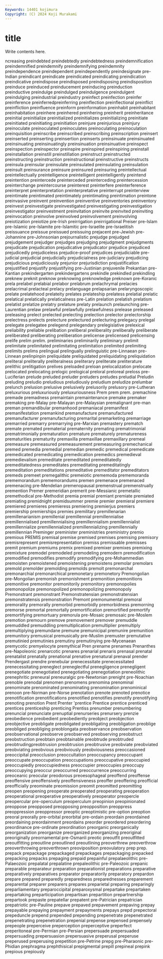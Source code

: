 ```yaml
---
Keywords: 14401 kojimura
Copyright: (C) 2024 Koji Murakami
---
```


# title

Write contents here.



ncreasing
preindebted preindebtedly preindebtedness preindemnification preindemnified preindemnify preindemnifying preindemnity preindependence preindependent
preindependently preindesignate pre-Indian preindicant preindicate preindicated preindicating preindication preindicative preindispose
preindisposed preindisposing preindisposition preinduce preinduced preinducement preinducing preinduction preinductive preindulge
preindulged preindulgence preindulgent preindulging preindustrial preindustry preinfect preinfection preinfer preinference
preinferredpreinferring preinflection preinflectional preinflict preinfliction preinfluence preinform preinformation preinhabit preinhabitant
preinhabitation preinhere preinhered preinhering preinherit preinheritance preinitial preinitialize preinitialized preinitializes
preinitializing preinitiate preinitiated preinitiating preinitiation preinjure preinjurious preinjury preinoculate preinoculated
preinoculates preinoculating preinoculation preinquisition preinscribe preinscribed preinscribing preinscription preinsert preinserted
preinserting preinsertion preinserts preinsinuate preinsinuated preinsinuating preinsinuatingly preinsinuation preinsinuative preinspect
preinspection preinspector preinspire preinspired preinspiring preinstall preinstallation preinstill preinstillation preinstruct
preinstructed preinstructing preinstruction preinstructional preinstructive preinstructs preinsula preinsular preinsulate preinsulated
preinsulating preinsulation preinsult preinsurance preinsure preinsured preinsuring preintellectual preintellectually preintelligence
preintelligent preintelligently preintend preintention preintercede preinterceded preinterceding preintercession preinterchange preintercourse
preinterest preinterfere preinterference preinterpret preinterpretation preinterpretative preinterrupt preinterview preintimate preintimated
preintimately preintimating preintimation preintone preinvasive preinvent preinvention preinventive preinventories preinventory
preinvest preinvestigate preinvestigated preinvestigating preinvestigation preinvestigator preinvestment preinvitation preinvite preinvited
preinviting preinvocation preinvolve preinvolved preinvolvement preinvolving preiotization preiotize pre-Irish preirrigation
preirrigational Preiser pre-Islam pre-Islamic pre-Islamite pre-Islamitic pre-Israelite pre-Israelitish preissuance preissue
preissued preissuing prejacent pre-Jewish pre-Johannine pre-Johnsonian prejournalistic prejudge prejudged prejudgement
prejudger prejudges prejudging prejudgment prejudgments prejudicate prejudication prejudicative prejudicator prejudice
prejudiced prejudicedly prejudiceless prejudice-proof prejudices prejudiciable pre-judicial prejudicial prejudicially prejudicialness
pre-judiciary prejudicing prejudicious prejudiciously prejunior prejurisdiction prejustification prejustified prejustify prejustifying
pre-Justinian prejuvenile Prekantian pre-Kantian prekindergarten prekindergartens prekindle prekindled prekindling preknew
preknit preknow preknowing preknowledge preknown pre-Koranic prela prelabel prelabial prelabor
prelabrum prelachrymal prelacies prelacrimal prelacteal prelacy prelanguage prelapsarian prelaryngoscopic prelate
prelatehood prelateity prelates prelateship prelatess prelatial prelatic prelatical prelatically prelaticalness
pre-Latin prelation prelatish prelatism prelatist prelatize prelatry prelature prelaty prelaunch
prelaunching pre-Laurentian prelaw prelawful prelawfully prelawfulness prelease preleased preleasing prelect
prelected prelecting prelection prelector prelectorship prelectress prelects prelecture prelectured prelecturing
prelegacy prelegal prelegate prelegatee prelegend prelegendary prelegislative prelexical preliability preliable
prelibation preliberal preliberality preliberally preliberate preliberated preliberating preliberation prelicense prelicensed
prelicensing prelife prelim prelim. preliminaries preliminarily preliminary prelimit prelimitate prelimitated
prelimitating prelimitation prelimited prelimiting prelimits prelims prelingual prelingually prelinguistic pre-Linnaean
pre-Linnean prelinpinpin preliquidate preliquidated preliquidating preliquidation preliteral preliterally preliteralness preliterary
preliterate preliterature prelithic prelitigation prelives preloaded preloan prelocalization prelocate prelocated
prelocating prelogic prelogical preloral preloreal preloss pre-Luciferian prelude preluded preluder
preluders preludes preludial Preludin preluding preludio preludious preludiously preludium preludize
prelumbar prelunch prelusion prelusive prelusively prelusorily prelusory pre-Lutheran preluxurious preluxuriously
preluxuriousness Prem prem prem. premachine premade premadness premaintain premaintenance premake
premaker premaking pre-Malay pre-Malayan pre-Malaysian premalignant pre-man preman premandibular premanhood
premaniacal premanifest premanifestation premankind premanufacture premanufactured premanufacturer premanufacturing premarital premarketing
premarriage premarried premarry premarrying pre-Marxian premastery prematch premate premated prematerial
prematernity premating prematrimonial prematrimonially prematuration premature prematurely prematureness prematurities prematurity
premaxilla premaxillae premaxillary premeal premeasure premeasured premeasurement premeasuring premechanical premed
premedia premedial premedian premedic premedical premedicate premedicated premedicating premedication premedics
premedieval premedievalism premeditate premeditated premeditatedly premeditatedness premeditates premeditating premeditatingly premeditation
premeditations premeditative premeditator premeditators premeds premeet premegalithic premeiotic prememoda prememoranda
prememorandum prememorandums premen premenace premenaced premenacing pre-Mendelian premenopausal premenstrual premenstrually
premention Premer premeridian premerit pre-Messianic premetallic premethodical pre-Methodist premia premial
premiant premiate premiated premiating premidnight premidsummer premie premier premieral premiere
premiered premieres premieress premiering premierjus premiers premiership premierships premies premilitary
premillenarian premillenarianism premillenial premillennial premillennialise premillennialised premillennialising premillennialism premillennialist premillennialize
premillennialized premillennializing premillennially premillennian Preminger preminister preministries preministry premio premious
PREMIS premisal premise premised premises premising premisory premisrepresent premisrepresentation premiss
premissable premisses premit premium premiums premix premixed premixer premixes premixing
premixture premodel premodeled premodeling premodern premodification premodified premodifies premodify premodifying
pre-Mohammedian premoisten premoistened premoistening premoistens premolar premolars premold premolder premolding
premolds premolt premonarchal premonarchial premonarchical premonetary premonetory Premongolian pre-Mongolian premonish
premonishment premonition premonitions premonitive premonitor premonitorily premonitory premonopolies premonopolize premonopolized
premonopolizing premonopoly Premonstrant premonstrant Premonstratensian premonstratensian premonstratensis premonstration Premont premonumental
premoral premorality premorally premorbid premorbidly premorbidness premorning premorse premortal premortally
premortification premortified premortify premortifying premortuary premorula pre-Mosaic premosaic pre-Moslem premotion
premourn premove premovement premover premuddle premuddled premuddling premultiplication premultiplier premultiply
premultiplying premundane premune premunicipal premunire premunition premunitory premusical premusically pre-Muslim
premuster premutative premutinied premutinies premutiny premutinying pre-Mycenaean premycotic premyelocyte premythical
Pren prename prenames Prenanthes pre-Napoleonic prenarcotic prenares prenarial prenaris prenasal
prenatal prenatalist prenatally prenational prenative prenatural prenaval prender Prendergast prendre
prenebular prenecessitate prenecessitated prenecessitating preneglect preneglectful prenegligence prenegligent prenegotiate prenegotiated
prenegotiating prenegotiation preneolithic prenephritic preneural preneuralgic pre-Newtonian prenight pre-Noachian prenoble
prenodal prenomen prenomens prenomina prenominal prenominate prenominated prenominating prenomination prenominical
prenoon pre-Norman pre-Norse prenotation prenote prenoted prenotice prenotification prenotifications prenotified
prenotifies prenotify prenotifying prenoting prenotion Prent Prenter 'prentice Prentice prentice
prenticed prentices prenticeship prenticing Prentiss prenumber prenumbering prenuncial prenunciate prenuptial
prenurseries prenursery prenzie preobedience preobedient preobediently preobject preobjection preobjective preobligate
preobligated preobligating preobligation preoblige preobliged preobliging preoblongata preobservance preobservation preobservational
preobserve preobserved preobserving preobstruct preobstruction preobtain preobtainable preobtrude preobtruded preobtrudingpreobtrusion
preobtrusion preobtrusive preobviate preobviated preobviating preobvious preobviously preobviousness preoccasioned preoccipital
preocclusion preoccultation preoccupancy preoccupant preoccupate preoccupation preoccupations preoccupative preoccupied preoccupiedly
preoccupiedness preoccupier preoccupies preoccupy preoccupying preoccur preoccurred preoccurrence preoccurring preoceanic
preocular preodorous preoesophageal preoffend preoffense preoffensive preoffensively preoffensiveness preoffer preoffering
preofficial preofficially preominate preomission preomit preomitted preomitting preopen preopening preoperate
preoperated preoperating preoperation preoperational preoperative preoperatively preoperator preopercle preopercular pre-operculum
preoperculum preopinion preopinionated preoppose preopposed preopposing preopposition preoppress preoppression preoppressor
preoptic preoptimistic pre-option preoption preoral preorally pre-orbital preorbital pre-ordain preordain
preordained preordaining preordainment preordains preorder preordered preordering preordinance pre-ordinate preordination
preorganic preorganically preorganization preorganize preorganized preorganizing preoriginal preoriginally preornamental pre-Osmanli
preotic preoutfit preoutfitted preoutfitting preoutline preoutlined preoutlining preoverthrew preoverthrow preoverthrowing
preoverthrown preoviposition preovulatory prep prep. prepack prepackage prepackaged prepackages prepackaging
prepacked prepacking prepacks prepaging prepaid prepainful prepalaeolithic pre-Palaeozoic prepalatal prepalatine
prepaleolithic pre-Paleozoic prepanic preparable preparateur preparation preparationist preparations preparative preparatively
preparatives preparator preparatorily preparatory prepardon prepare prepared preparedly preparedness preparednesses
preparement preparental preparer preparers prepares preparietal preparing preparingly preparliamentary preparoccipital
preparoxysmal prepartake prepartaken prepartaking preparticipation prepartisan prepartition prepartnership prepartook prepaste
prepatellar prepatent pre-Patrician prepatrician prepatriotic pre-Pauline prepave prepaved prepavement prepaving
prepay prepayable prepaying prepayment prepayments prepays prepd prepectoral prepeduncle prepend
prepended prepending prepenetrate prepenetrated prepenetrating prepenetration prepenial prepense prepensed prepensely
prepeople preperceive preperception preperceptive preperfect preperitoneal pre-Permian pre-Persian prepersuade prepersuaded
prepersuading prepersuasion prepersuasive preperusal preperuse preperused preperusing prepetition pre-Petrine prepg
pre-Pharaonic pre-Phidian prephragma prephthisical prepigmental prepill prepineal prepink prepious prepiously
